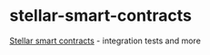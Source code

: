# stellar-smart-contracts
[Stellar smart contracts](https://tss.stellar.org/) - integration tests and more
